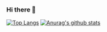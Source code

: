 ### Hi there 👋

<!--
**notTyche/notTyche** is a ✨ _special_ ✨ repository because its `README.md` (this file) appears on your GitHub profile.

Here are some ideas to get you started:

- 🔭 I’m currently working on ...
- 🌱 I’m currently learning ...
- 👯 I’m looking to collaborate on ...
- 🤔 I’m looking for help with ...
- 💬 Ask me about ...
- 📫 How to reach me: ...
- 😄 Pronouns: ...
- ⚡ Fun fact: ...
-->

[![Top Langs](https://github-readme-stats.vercel.app/api/top-langs/?username=notTyche)](https://github.com/anuraghazra/github-readme-stats)
[![Anurag's github stats](https://github-readme-stats.vercel.app/api?username=notTyche)](https://github.com/anuraghazra/github-readme-stats)
